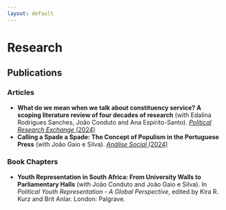 ```yaml
---
layout: default
---
```


# Research

## Publications

### Articles
- **What do we mean when we talk about constituency service? A scoping literature review of four decades of research** (with Edalina Rodrigues Sanches, João Conduto and Ana Espírito-Santo). [*Political Research Exchange* (2024)](https://www.tandfonline.com/doi/full/10.1080/2474736X.2024.2377652)
- **Calling a Spade a Spade: The Concept of Populism in the Portuguese Press** (with João Gaio e Silva). [*Análise Social* (2024)](https://revistas.rcaap.pt/analisesocial/article/view/35619)

### Book Chapters
- **Youth Representation in South Africa: From University Walls to Parliamentary Halls** (with João Conduto and João Gaio e Silva). In *Political Youth Representation - A Global Perspective*, edited by Kira R. Kurz and Brit Anlar. London: Palgrave.